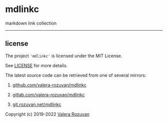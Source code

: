 # mdlinkc

markdown link collection

---

## license

The project `'mdlinkc'` is licensed under the MIT License.

See [LICENSE](./LICENSE) for more details.

The latest source code can be retrieved from one of several mirrors:

1. [github.com/valera-rozuvan/mdlinkc](https://github.com/valera-rozuvan/mdlinkc)

2. [gitlab.com/valera-rozuvan/mdlinkc](https://gitlab.com/valera-rozuvan/mdlinkc)

3. [git.rozuvan.net/mdlinkc](https://git.rozuvan.net/mdlinkc)

Copyright (c) 2019-2022 [Valera Rozuvan](https://valera.rozuvan.net/)
